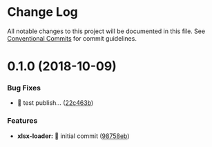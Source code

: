 # Change Log

All notable changes to this project will be documented in this file.
See [Conventional Commits](https://conventionalcommits.org) for commit guidelines.

<a name="0.1.0"></a>
# 0.1.0 (2018-10-09)


### Bug Fixes

* :art: test publish… ([22c463b](https://github.com/epicagency/snitchy/commit/22c463b))


### Features

* **xlsx-loader:** :tada: initial commit ([98758eb](https://github.com/epicagency/snitchy/commit/98758eb))
